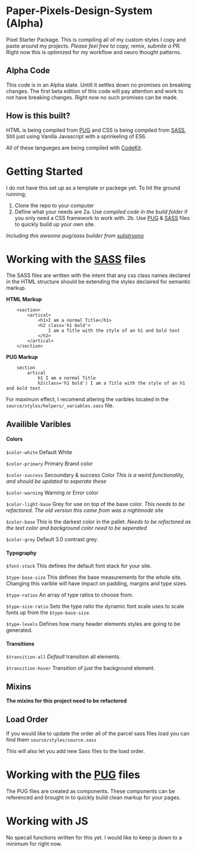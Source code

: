 # Paper-Pixels-Design-System (Alpha)

Pixel Starter Package. This is compiling all of my custom styles I copy and paste around my projects. _Please feel free to copy, remix, submite a PR._ Right now this is optimized for my workflow and neuro thought patterns.

## Alpha Code

This code is in an Alpha state. Untill it settles down no promises on breaking changes. The first beta edition of this code will pay attention and work to not have breaking changes. Right now no such promises can be made.

## How is this built?

HTML is being compiled from [PUG][pug-link] and CSS is being compiled from [SASS][sass-link], Still just using Vanilla Javascript with a sprinkeling of ES6.

All of these langueges are being compiled with [CodeKit][codekit-link].

# Getting Started

I do not have this set up as a template or packege yet. To hit the ground running;

1. Clone the repo to your computer
2. Define what your needs are
   2a. Use _compiled code in the build folder_ if you only need a CSS framework to work with.
   2b. Use [PUG][pug-link] & [SASS][sass-link] files to quickly build up your own site.

_Including this awsome pug/sass builder from [sulistryono][builder-link]_

# Working with the [SASS][sass-link] files

The SASS files are written with the intent that any css class names declared in the HTML structure should be extending the styles declaired for semantic markup.

**HTML Markup**

```
    <section>
        <artical>
            <h1>I am a normal Title</h1>
            <h2 class='h1 bold'>
                I am a Title with the style of an h1 and bold text
            </h2>
        </artical>
    </section>
```

**PUG Markup**

```
    section
        artical
            h1 I am a normal Title
            h2(class='h1 bold') I am a Title with the style of an h1 and bold text
```

For maximum effect, I recomend altering the varibles located in the `source/styles/helpers/_variables.sass` file.

## Availible Varibles

#### Colors

`$color-white` Default White

`$color-primary` Primary Brand color

`$color-success` Secoundary & success Color
_This is a weird functionality, and should be updated to seperate these_

`$color-warning` Warning or Error color

`$color-light-base` Grey for use on top of the base color. _This needs to be refactored. The old version this came from was a nightmode site_

`$color-base` This is the darkest color in the pallet. _Needs to be refactored as the text color and background color need to be seperated_

`$color-grey` Default 3.0 contrast grey.

#### Typography

`$font-stack` This defines the default font stack for your site.

`$type-base-size` This defines the base measurements for the whole site. Changing this varible will have impact on padding, margins and type sizes.

`$type-ratios` An array of type ratios to choose from.

`$type-size-ratio` Sets the type ratio the dynamic font scale uses to scale fonts up from the `$type-base-size`.

`$type-levels` Defines how many header elements styles are going to be generated.

#### Transitions

`$transition-all` _Default_ transition all elements.

`$transition-hover` Transition of just the background element.

## Mixins

**The mixins for this project need to be refactored**

## Load Order

If you would like to update the order all of the parcel sass files load you can find them `source/styles/source.sass`

This will also let you add new Sass files to the load order.

# Working with the [PUG][pug-link] files

The PUG files are created as components. These components can be referenced and brought in to quickly build clean markup for your pages.

# Working with JS

No specail functions written for this yet. I would like to keep js down to a minimum for right now.

<!-- ======= Links ======= -->

[codekit-link]: https://codekitapp.com/
[pug-link]: https://pugjs.org/
[sass-link]: https://sass-lang.com/
[builder-link]: https://github.com/sulistryono/pug-sass-starter
